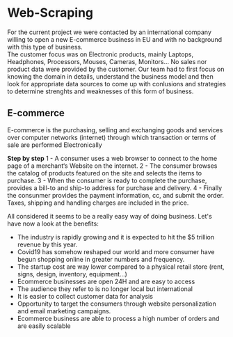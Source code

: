 # Web-Scraping

For the current project we were contacted by an international company willing to open a new E-commerce business in EU and with no background with this type of business.  
The customer focus was on Electronic products, mainly Laptops, Headphones, Processors, Mouses, Cameras, Monitors...
No sales nor product data were provided by the customer. 
Our team had to first focus on knowing the domain in details, understand the business model and then look for appropriate data sources to come up with conlusions and strategies to determine strenghts and weaknesses of this form of business.


## E-commerce

E-commerce is the purchasing, selling and exchanging goods and services over computer networks (internet) through which transaction or terms of sale are performed Electronically

**Step by step**
1 - A consumer uses a web browser to connect to the home page of a merchant‘s Website on the internet.
2 - The consumer browses the catalog of products featured on the site and selects the items to purchase.
3 - When the consumer is ready to complete the purchase, provides a bill-to and ship-to address for purchase and delivery.
4 - Finally the consunmer provides the payment information, cc, and submit the order. Taxes, shipping and handling charges are included in the price.

All considered it seems to be a really easy way of doing business. Let's have now a look at the benefits:  

- The industry is rapidly growing and it is expected to hit the $5 trillion revenue by this year.  
- Covid19 has somehow reshaped our world and more consumer have begun shopping online in greater numbers and frequency.  
- The startup cost are way lower compared to a physical retail store (rent, signs, design, inventory, equipment...)  
- Ecommerce businesses are open 24H and are easy to access  
- The audience they refer to is no longer local but international  
- It is easier to collect customer data for analysis  
- Opportunity to target the consumers through website personalization and email marketing campaigns.
- Ecommerce business are able to process a high number of orders and are easily scalable
